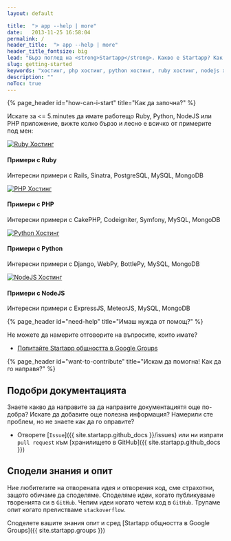```yaml
---
layout: default

title:  "> app --help | more"
date:   2013-11-25 16:58:04
permalink: /
header_title:  "> app --help | more"
header_title_fontsize: big
lead: "Бърз поглед на <strong>Startapp</strong>. Какво е Startapp? Как да работя със Startapp? "
slug: getting-started
keywords: "хостинг, php хостинг, python хостинг, ruby хостинг, nodejs хостинг"
description: ""
noToc: true
---
```


{% page_header id="how-can-i-start" title="Как да започна?" %}

<p class="lead">Искате за <= 5.minutes да имате работещо Ruby, Python, NodeJS или PHP приложение, вижте колко бързо и лесно е всичко от примерите под мен:</p>

<div class="row startapp-starters">
  <div class="col-xs-6 col-md-3">
    <a class="thumbnail" href="/getting-started/startapp-with-ruby-quick.html">
      <img src="/img/jumps/ruby.jpg" alt="Ruby Хостинг">
    </a>
    <h4>Примери с Ruby</h4>
    <p>Интересни примери с Rails, Sinatra, PostgreSQL, MySQL, MongoDB</p>
  </div>
  <div class="col-xs-6 col-md-3">
    <a class="thumbnail" href="/getting-started/startapp-with-php-quick.html">
      <img src="/img/jumps/php.jpg" alt="PHP Хостинг">
    </a>
    <h4>Примери с PHP</h4>
    <p>Интересни примери с CakePHP, Codeigniter, Symfony, MySQL, MongoDB</p>
  </div>
  <div class="clearfix visible-xs"></div>
  <div class="col-xs-6 col-md-3">
    <a class="thumbnail" href="/getting-started/startapp-with-python-quick.html">
      <img src="/img/jumps/python.jpg" alt="Python Хостинг">
    </a>
    <h4>Примери с Python</h4>
    <p>Интересни примери с Django, WebPy, BottlePy, MySQL, MongoDB</p>
  </div>
  <div class="col-xs-6 col-md-3">
    <a class="thumbnail" href="/getting-started/startapp-with-nodejs-quick.html">
      <img src="/img/jumps/node.jpg" alt="NodeJS Хостинг">
    </a>
    <h4>Примери с NodeJS</h4>
    <p>Интересни примери с ExpressJS, MeteorJS, MySQL, MongoDB</p>
  </div>

</div>

{% page_header id="need-help" title="Имаш нужда от помощ?" %}

Не можете да намерите отговорите на въпросите, които имате?
<section class="read-more">
  <ul class="list-unstyled">
    <li><a href="{{ site.startapp.groups }}">Попитайте Startapp общността в Google Groups</a></li>
  </ul>
</section>

{% page_header id="want-to-contribute" title="Искам да помогна! Как да го направя?" %}

## Подобри документацията

Знаете какво да направите за да направите документациятя още по-добра? Искате да добавите още полезна информация?
Намерили сте проблем, но не знаете как да го оправите?

- Отворете [`Issue`]({{ site.startapp.github_docs }}/issues) или ни изпрати `pull request` към [хранилището в GitHub]({{ site.startapp.github_docs }})

## Сподели знания и опит

Ние любителите на отворената идея и отворения код, сме страхотни, защото обичаме да споделяме.
Споделяме идеи, когато публикуваме творенията си в `GitHub`. Чепим идеи когато четем код в `GitHub`.
Трупаме опит когато прелистваме `stackoverflow`.

Споделете вашите знания опит и сред [Startapp общността в Google Groups]({{ site.startapp.groups }})
